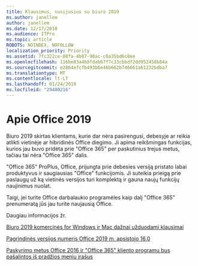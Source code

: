 ```yaml
---
title: Klausimus, susijusius su biuro 2019
ms.author: janellem
author: janellem
ms.date: 12/17/2018
ms.audience: ITPro
ms.topic: article
ROBOTS: NOINDEX, NOFOLLOW
localization_priority: Priority
ms.assetid: 7fc322ce-08fa-4b87-98ac-c8a35bd6c8ee
ms.openlocfilehash: 116be83a468fdab67f7c33cbbdf2dd952458b84a
ms.sourcegitcommit: e2864efcfb493b6e46b662b746661a61232bdba7
ms.translationtype: MT
ms.contentlocale: lt-LT
ms.lasthandoff: 01/24/2019
ms.locfileid: "29480216"
---
```

# <a name="about-office-2019"></a>Apie Office 2019

Biuro 2019 skirtas klientams, kurie dar nėra pasirengusi, debesyje ar reikia atlikti vietinėje ar hibridinės Office diegimo. Ji apima reikšmingas funkcijas, kurios jau buvo pridėta prie "Office 365" per paskutinius trejus metus, tačiau tai nėra "Office 365" dalis.
  
"Office 365" ProPlus, Office, prijungta prie debesies versiją pristato labai produktyvus ir saugiausias "Office" funkcijomis. Ji suteikia prieigą prie paslaugų už ką vietinės versijos turi komplektą ir gauna naujų funkcijų naujinimus nuolat.
  
Taigi, jei turite Office darbalaukio programėles kaip dalį "Office 365" prenumeratą jūs jau turite naujausią Office.
  
Daugiau informacijos žr.
  
[Biuro 2019 komercinės for Windows ir Mac dažnai užduodami klausimai](https://support.microsoft.com/help/4133312)
  
[Pagrindinės versijos numeris Office 2019 m. apsistojo 16,0](https://docs.microsoft.com/deployoffice/office2019/overview)
  
[Paskyrimo metus Office 2016 ir "Office 365" kliento programų bus pašalintos iš pradžios meniu įrašus](https://support.office.com/article/8fe5e052-76d2-49de-af30-2e84ed3da907.aspx)
  

